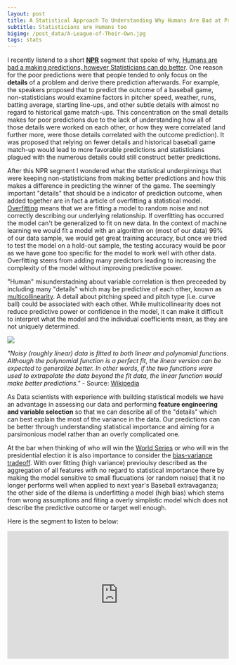 ```yaml
---
layout: post
title: A Statistical Approach To Understanding Why Humans Are Bad at Predictions
subtitle: Statisticians are Humans too
bigimg: /post_data/A-League-of-Their-Own.jpg
tags: stats
---
```



I recently listend to a short [**NPR**](http://www.npr.org/) segment that spoke of why, [Humans are bad a making predictions, however Statisticians can do better](http://www.npr.org/2016/09/01/492203116/want-to-make-better-predictions-researchers-explore-where-we-go-wrong). One reason for the poor predictions were that people tended to only focus on the **details** of a problem and derive there prediction afterwards. For example, the speakers proposed that to predict the outcome of a baseball game, non-statisticians would examine factors in pitcher speed, weather, runs, batting average, starting line-ups, and other subtle details with almost no regard to historical game match-ups. This concentration on the small details makes for poor predictions due to the lack of understanding how all of those details were worked on each other, or how they were correlated (and further more, were those details correlated with the outcome prediction). It was proposed that relying on fewer details and historical baseball game match-up would lead to more favorable predictions and statisticians plagued with the numerous details could still construct better predictions.

After this NPR segment I wondered what the statistical underpinnings that were keeping non-statisticians from making better predictions and how this makes a difference in predicting the winner of the game. The seemingly important "details" that should be a indicator of prediction outcome, when added together are in fact a article of overfitting a statistical model. [Overfitting](https://en.wikipedia.org/wiki/Overfitting) means that we are fitting a model to random noise and not correctly describing our underlying relationship. If overfitting has occurred the model can't be generalized to fit on new data. In the context of machine learning we would fit a model with an algorithm on (most of our data) 99% of our data sample, we would get great training accuracy, but once we tried to test the model on a hold-out sample, the testing accuracy would be poor as we have gone too specific for the model to work well with other data. Overfitting stems from adding many predictors leading to increasing the complexity of the model without improving predictive power. 

"Human" misunderstadning about variable correlation is then preceeded by including many "details" which may be predictive of each other, known as [multicollinearity](https://en.wikipedia.org/wiki/Multicollinearity). A detail about pitching speed and pitch type (i.e. curve ball) could be associated with each other. While multicollinearity does not reduce predictive power or confidence in the model, it can make it difficult to interpret what the model and the individual coefficients mean, as they are not uniquely determined. 

![](https://upload.wikimedia.org/wikipedia/commons/6/68/Overfitted_Data.png)

*"Noisy (roughly linear) data is fitted to both linear and polynomial functions. Although the polynomial function is a perfect fit, the linear version can be expected to generalize better. In other words, if the two functions were used to extrapolate the data beyond the fit data, the linear function would make better predictions."* -  Source: [Wikipedia](https://en.wikipedia.org/wiki/Overfitting)

As Data scientists with experience with building statistical models we have an advantage in assessing our data and performing **feature engineering and variable selection** so that we can describe all of the "details" which can best explain the most of the variance in the data. Our predictions can be better through understanding statistical importance and aiming for a parsimonious model rather than an overly complicated one. 

At the bar when thinking of who will win the [World Series](https://www.worldseries.com/) or who will win the presidential election it is also importance to consider the [bias-variance tradeoff](https://en.wikipedia.org/wiki/Bias%E2%80%93variance_tradeoff). With over fitting (high variance) previoulsy described as the aggregation of all features with no regard to statistical importance there by making the model sensitive to small flucuations (or random noise) that it no longer performs well when applied to next year's Baseball extravaganza; the other side of the dilema is underfitting a model (high bias) which stems from wrong assumptions and fiting a overly simplistic model which does not describe the predictive outcome or target well enough.

Here is the segment to listen to below:

<iframe src="https://www.npr.org/player/embed/492203116/492203117" width="100%" height="290" frameborder="0" scrolling="no" title="NPR embedded audio player"></iframe>
